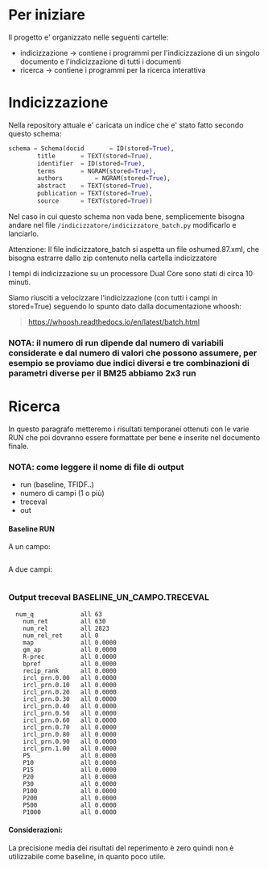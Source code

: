 # Per iniziare

Il progetto e' organizzato nelle seguenti cartelle:
* indicizzazione -> contiene i programmi per l'indicizzazione di un singolo documento e l'indicizzazione di tutti i documenti
* ricerca -> contiene i programmi per la ricerca interattiva

# Indicizzazione

Nella repository attuale e' caricata un indice che e' stato fatto secondo questo schema:

```python
schema = Schema(docid      	= ID(stored=True),
		title      	= TEXT(stored=True),
		identifier	= ID(stored=True),
		terms 		= NGRAM(stored=True),
		authors      	= NGRAM(stored=True),
		abstract 	= TEXT(stored=True),
		publication	= TEXT(stored=True),
		source 		= TEXT(stored=True))

```

Nel caso in cui questo schema non vada bene, semplicemente bisogna andare nel
file ```/indicizzatore/indicizzatore_batch.py``` modificarlo e lanciarlo.

Attenzione: Il file indicizzatore_batch si aspetta un file oshumed.87.xml, che
bisogna estrarre dallo zip contenuto nella cartella indicizzatore

I tempi di indicizzazione su un processore Dual Core sono stati di circa 10 minuti.

Siamo riusciti a velocizzare l'indicizzazione (con tutti i campi in stored=True) seguendo lo spunto dato dalla documentazione whoosh:
> https://whoosh.readthedocs.io/en/latest/batch.html

### NOTA: il numero di run dipende dal numero di variabili considerate e dal numero di valori che possono assumere, per esempio se proviamo due indici diversi e tre combinazioni di parametri diverse per il BM25 abbiamo 2x3 run

# Ricerca

In questo paragrafo metteremo i risultati temporanei ottenuti con le varie RUN che poi dovranno essere formattate per bene e inserite nel documento finale.

### NOTA: come leggere il nome di file di output
* run (baseline, TFIDF..)
* numero di campi (1 o più)
* treceval
* out

#### Baseline RUN
A un campo:
``` python ricerca_batch.py ../ohsumed_index_dir/ query.ohsu.1-63.xml 1 > BASELINE_UN_CAMPO.RUN
```

A due campi:
``` python ricerca_batch.py ../ohsumed_index_dir/ query.ohsu.1-63.xml 2 > BASELINE_DUE_CAMPI.RUN
```

### Output treceval BASELINE_UN_CAMPO.TRECEVAL
```
  num_q          	all	63
	num_ret        	all	630
	num_rel        	all	2823
	num_rel_ret    	all	0
	map            	all	0.0000
	gm_ap          	all	0.0000
	R-prec         	all	0.0000
	bpref          	all	0.0000
	recip_rank     	all	0.0000
	ircl_prn.0.00  	all	0.0000
	ircl_prn.0.10  	all	0.0000
	ircl_prn.0.20  	all	0.0000
	ircl_prn.0.30  	all	0.0000
	ircl_prn.0.40  	all	0.0000
	ircl_prn.0.50  	all	0.0000
	ircl_prn.0.60  	all	0.0000
	ircl_prn.0.70  	all	0.0000
	ircl_prn.0.80  	all	0.0000
	ircl_prn.0.90  	all	0.0000
	ircl_prn.1.00  	all	0.0000
	P5             	all	0.0000
	P10            	all	0.0000
	P15            	all	0.0000
	P20            	all	0.0000
	P30            	all	0.0000
	P100           	all	0.0000
	P200           	all	0.0000
	P500           	all	0.0000
	P1000          	all	0.0000
```
#### Considerazioni:
La precisione media dei risultati del reperimento è zero quindi non è utilizzabile come baseline, in quanto poco utile.
